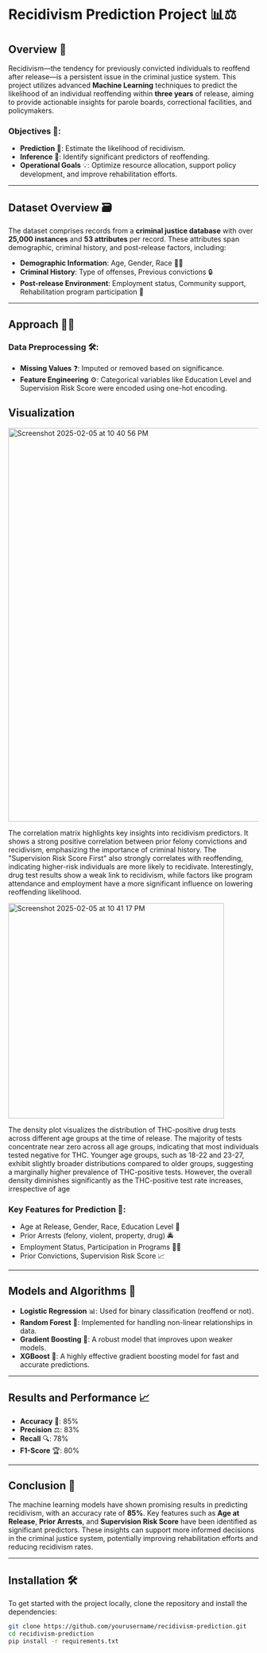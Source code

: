 # Recidivism Prediction Project 📊⚖️

## Overview 🌟

Recidivism—the tendency for previously convicted individuals to reoffend after release—is a persistent issue in the criminal justice system. This project utilizes advanced **Machine Learning** techniques to predict the likelihood of an individual reoffending within **three years** of release, aiming to provide actionable insights for parole boards, correctional facilities, and policymakers.

### Objectives 🎯:
- **Prediction** 🔮: Estimate the likelihood of recidivism.
- **Inference** 🧐: Identify significant predictors of reoffending.
- **Operational Goals** 💡: Optimize resource allocation, support policy development, and improve rehabilitation efforts.

---

## Dataset Overview 🗃️

The dataset comprises records from a **criminal justice database** with over **25,000 instances** and **53 attributes** per record. These attributes span demographic, criminal history, and post-release factors, including:

- **Demographic Information**: Age, Gender, Race 👩‍⚖️
- **Criminal History**: Type of offenses, Previous convictions 🔒
- **Post-release Environment**: Employment status, Community support, Rehabilitation program participation 🌱

---

## Approach 🧑‍💻

### Data Preprocessing 🛠️:
- **Missing Values** ❓: Imputed or removed based on significance.
- **Feature Engineering** ⚙️: Categorical variables like Education Level and Supervision Risk Score were encoded using one-hot encoding.

## Visualization

<img width="793" alt="Screenshot 2025-02-05 at 10 40 56 PM" src="https://github.com/user-attachments/assets/88409545-2e7a-4e4d-bcfc-18553da00344" />

The correlation matrix highlights key insights into recidivism predictors. It shows a strong positive correlation between prior felony convictions and recidivism, emphasizing the importance of criminal history. The "Supervision Risk Score First" also strongly correlates with reoffending, indicating higher-risk individuals are more likely to recidivate. Interestingly, drug test results show a weak link to recidivism, while factors like program attendance and employment have a more significant influence on lowering reoffending likelihood.

<img width="434" alt="Screenshot 2025-02-05 at 10 41 17 PM" src="https://github.com/user-attachments/assets/9006152e-e0a9-4e3d-9907-7852d957d560" />

The density plot visualizes the distribution of THC-positive drug tests across different
age groups at the time of release. The majority of tests concentrate near zero across all age
groups, indicating that most individuals tested negative for THC. Younger age groups, such as
18-22 and 23-27, exhibit slightly broader distributions compared to older groups, suggesting a
marginally higher prevalence of THC-positive tests. However, the overall density diminishes
significantly as the THC-positive test rate increases, irrespective of age

### Key Features for Prediction 🔑:
- Age at Release, Gender, Race, Education Level 📅
- Prior Arrests (felony, violent, property, drug) 🚔
- Employment Status, Participation in Programs 🏢👥
- Prior Convictions, Supervision Risk Score 📈

---

## Models and Algorithms 🧠

- **Logistic Regression** 📊: Used for binary classification (reoffend or not).
- **Random Forest** 🌲: Implemented for handling non-linear relationships in data.
- **Gradient Boosting** 🌟: A robust model that improves upon weaker models.
- **XGBoost** 🚀: A highly effective gradient boosting model for fast and accurate predictions.

---

## Results and Performance 📈

- **Accuracy** 🎯: 85%
- **Precision** ⚖️: 83%
- **Recall** 🔍: 78%
- **F1-Score** 🏆: 80%

---

## Conclusion 🎉

The machine learning models have shown promising results in predicting recidivism, with an accuracy rate of **85%**. Key features such as **Age at Release**, **Prior Arrests**, and **Supervision Risk Score** have been identified as significant predictors. These insights can support more informed decisions in the criminal justice system, potentially improving rehabilitation efforts and reducing recidivism rates.

---

## Installation 🛠️

To get started with the project locally, clone the repository and install the dependencies:

```bash
git clone https://github.com/yourusername/recidivism-prediction.git
cd recidivism-prediction
pip install -r requirements.txt

